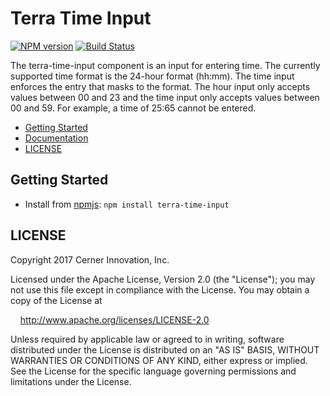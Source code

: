 # Terra Time Input

[![NPM version](http://img.shields.io/npm/v/terra-time-input.svg)](https://www.npmjs.org/package/terra-time-input)
[![Build Status](https://travis-ci.org/cerner/terra-core.svg?branch=master)](https://travis-ci.org/cerner/terra-core)

The terra-time-input component is an input for entering time. The currently supported time format is the 24-hour format (hh:mm). The time input enforces the entry that masks to the format. The hour input only accepts values between 00 and 23 and the time input only accepts values between 00 and 59. For example, a time of 25:65 cannot be entered.

- [Getting Started](#getting-started)
- [Documentation](https://github.com/cerner/terra-core/tree/master/packages/terra-time-input/docs)
- [LICENSE](#license)

## Getting Started

- Install from [npmjs](https://www.npmjs.com): `npm install terra-time-input`

## LICENSE

Copyright 2017 Cerner Innovation, Inc.

Licensed under the Apache License, Version 2.0 (the "License"); you may not use this file except in compliance with the License. You may obtain a copy of the License at

&nbsp;&nbsp;&nbsp;&nbsp;http://www.apache.org/licenses/LICENSE-2.0

Unless required by applicable law or agreed to in writing, software distributed under the License is distributed on an "AS IS" BASIS, WITHOUT WARRANTIES OR CONDITIONS OF ANY KIND, either express or implied. See the License for the specific language governing permissions and limitations under the License.
